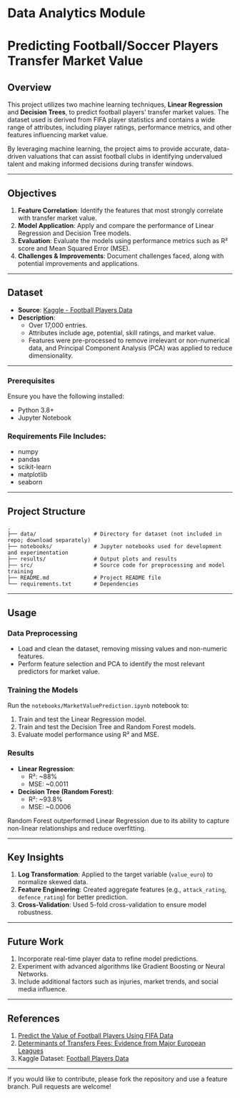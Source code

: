 # Data Analytics Module

# Predicting Football/Soccer Players Transfer Market Value

## Overview
This project utilizes two machine learning techniques, **Linear Regression** and **Decision Trees**, to predict football players' transfer market values. The dataset used is derived from FIFA player statistics and contains a wide range of attributes, including player ratings, performance metrics, and other features influencing market value.

By leveraging machine learning, the project aims to provide accurate, data-driven valuations that can assist football clubs in identifying undervalued talent and making informed decisions during transfer windows.

---

## Objectives

1. **Feature Correlation**: Identify the features that most strongly correlate with transfer market value.
2. **Model Application**: Apply and compare the performance of Linear Regression and Decision Tree models.
3. **Evaluation**: Evaluate the models using performance metrics such as R² score and Mean Squared Error (MSE).
4. **Challenges & Improvements**: Document challenges faced, along with potential improvements and applications.

---

## Dataset

- **Source**: [Kaggle - Football Players Data](https://www.kaggle.com/datasets/maso0dahmed/football-players-data/data)
- **Description**: 
  - Over 17,000 entries.
  - Attributes include age, potential, skill ratings, and market value.
  - Features were pre-processed to remove irrelevant or non-numerical data, and Principal Component Analysis (PCA) was applied to reduce dimensionality.

---

### Prerequisites
Ensure you have the following installed:
- Python 3.8+
- Jupyter Notebook

### Requirements File Includes:
- numpy
- pandas
- scikit-learn
- matplotlib
- seaborn

---

## Project Structure

```
.
├── data/                  # Directory for dataset (not included in repo; download separately)
├── notebooks/             # Jupyter notebooks used for development and experimentation
├── results/               # Output plots and results
├── src/                   # Source code for preprocessing and model training
├── README.md              # Project README file
└── requirements.txt       # Dependencies
```

---

## Usage

### Data Preprocessing
- Load and clean the dataset, removing missing values and non-numeric features.
- Perform feature selection and PCA to identify the most relevant predictors for market value.

### Training the Models
Run the `notebooks/MarketValuePrediction.ipynb` notebook to:
1. Train and test the Linear Regression model.
2. Train and test the Decision Tree and Random Forest models.
3. Evaluate model performance using R² and MSE.

### Results
- **Linear Regression**:
  - R²: ~88%
  - MSE: ~0.0011
- **Decision Tree (Random Forest)**:
  - R²: ~93.8%
  - MSE: ~0.0006

Random Forest outperformed Linear Regression due to its ability to capture non-linear relationships and reduce overfitting.

---

## Key Insights
1. **Log Transformation**: Applied to the target variable (`value_euro`) to normalize skewed data.
2. **Feature Engineering**: Created aggregate features (e.g., `attack_rating`, `defence_rating`) for better prediction.
3. **Cross-Validation**: Used 5-fold cross-validation to ensure model robustness.

---

## Future Work

1. Incorporate real-time player data to refine model predictions.
2. Experiment with advanced algorithms like Gradient Boosting or Neural Networks.
3. Include additional factors such as injuries, market trends, and social media influence.

---

## References

1. [Predict the Value of Football Players Using FIFA Data](https://www.researchgate.net/publication/358871715_Predict_the_Value_of_Football_Players_Using_FIFA_Video_Game_Data_and_Machine_Learning_Techniques)
2. [Determinants of Transfers Fees: Evidence from Major European Leagues](https://www.researchgate.net/publication/331929212_Determinants_of_Transfers_Fees_Evidence_from_the_Five_Major_European_Football_Leagues)
3. Kaggle Dataset: [Football Players Data](https://www.kaggle.com/datasets/maso0dahmed/football-players-data/data)

---

If you would like to contribute, please fork the repository and use a feature branch. Pull requests are welcome!
